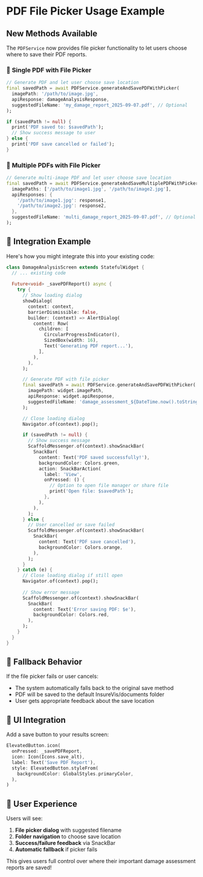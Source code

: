 # PDF File Picker Usage Example

## New Methods Available

The `PDFService` now provides file picker functionality to let users choose where to save their PDF reports.

### 📄 **Single PDF with File Picker**
```dart
// Generate PDF and let user choose save location
final savedPath = await PDFService.generateAndSavePDFWithPicker(
  imagePath: '/path/to/image.jpg',
  apiResponse: damageAnalysisResponse,
  suggestedFileName: 'my_damage_report_2025-09-07.pdf', // Optional
);

if (savedPath != null) {
  print('PDF saved to: $savedPath');
  // Show success message to user
} else {
  print('PDF save cancelled or failed');
}
```

### 📄 **Multiple PDFs with File Picker**
```dart
// Generate multi-image PDF and let user choose save location
final savedPath = await PDFService.generateAndSaveMultiplePDFWithPicker(
  imagePaths: ['/path/to/image1.jpg', '/path/to/image2.jpg'],
  apiResponses: {
    '/path/to/image1.jpg': response1,
    '/path/to/image2.jpg': response2,
  },
  suggestedFileName: 'multi_damage_report_2025-09-07.pdf', // Optional
);
```

## 🎯 **Integration Example**

Here's how you might integrate this into your existing code:

```dart
class DamageAnalysisScreen extends StatefulWidget {
  // ... existing code
  
  Future<void> _savePDFReport() async {
    try {
      // Show loading dialog
      showDialog(
        context: context,
        barrierDismissible: false,
        builder: (context) => AlertDialog(
          content: Row(
            children: [
              CircularProgressIndicator(),
              SizedBox(width: 16),
              Text('Generating PDF report...'),
            ],
          ),
        ),
      );

      // Generate PDF with file picker
      final savedPath = await PDFService.generateAndSavePDFWithPicker(
        imagePath: widget.imagePath,
        apiResponse: widget.apiResponse,
        suggestedFileName: 'damage_assessment_${DateTime.now().toString().split(' ')[0]}.pdf',
      );

      // Close loading dialog
      Navigator.of(context).pop();

      if (savedPath != null) {
        // Show success message
        ScaffoldMessenger.of(context).showSnackBar(
          SnackBar(
            content: Text('PDF saved successfully!'),
            backgroundColor: Colors.green,
            action: SnackBarAction(
              label: 'View',
              onPressed: () {
                // Option to open file manager or share file
                print('Open file: $savedPath');
              },
            ),
          ),
        );
      } else {
        // User cancelled or save failed
        ScaffoldMessenger.of(context).showSnackBar(
          SnackBar(
            content: Text('PDF save cancelled'),
            backgroundColor: Colors.orange,
          ),
        );
      }
    } catch (e) {
      // Close loading dialog if still open
      Navigator.of(context).pop();
      
      // Show error message
      ScaffoldMessenger.of(context).showSnackBar(
        SnackBar(
          content: Text('Error saving PDF: $e'),
          backgroundColor: Colors.red,
        ),
      );
    }
  }
}
```

## 🔄 **Fallback Behavior**

If the file picker fails or user cancels:
- The system automatically falls back to the original save method
- PDF will be saved to the default InsureVis/documents folder
- User gets appropriate feedback about the save location

## 🎨 **UI Integration**

Add a save button to your results screen:
```dart
ElevatedButton.icon(
  onPressed: _savePDFReport,
  icon: Icon(Icons.save_alt),
  label: Text('Save PDF Report'),
  style: ElevatedButton.styleFrom(
    backgroundColor: GlobalStyles.primaryColor,
  ),
)
```

## 📱 **User Experience**

Users will see:
1. **File picker dialog** with suggested filename
2. **Folder navigation** to choose save location
3. **Success/failure feedback** via SnackBar
4. **Automatic fallback** if picker fails

This gives users full control over where their important damage assessment reports are saved!
